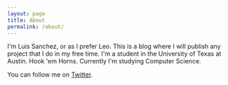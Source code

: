 ```yaml
---
layout: page
title: About
permalink: /about/
---
```


I'm Luis Sanchez, or as I prefer Leo. This is a blog where I will publish any project that I do in my free time. I'm a student in the University of Texas at Austin. Hook 'em Horns. Currently I'm studying Computer Science.

You can follow me on [Twitter][1].

[1]: http://twitter.com/leosanchez16